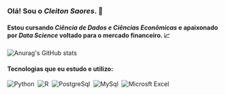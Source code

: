 ### Olá! Sou o **_Cleiton Saores_**. 👋

#### Estou cursando **_Ciência de Dados e Ciências Econômicas_** e apaixonado por **_Data Science_** voltado para o mercado financeiro.  📈


![Anurag's GitHub stats](https://github-readme-stats.vercel.app/api?username=cleitongs&show_icons=true&theme=dark)

#### Tecnologias que eu estudo e utilizo:

![Python](https://img.shields.io/badge/Python-14354C?style=for-the-badge&logo=python&logoColor=white)&nbsp;
![R](https://img.shields.io/badge/R-276DC3?style=for-the-badge&logo=r&logoColor=white)&nbsp;
![PostgreSql](https://img.shields.io/badge/PostgreSQL-316192?style=for-the-badge&logo=postgresql&logoColor=white)&nbsp;
![MySql](https://img.shields.io/badge/MySQL-00000F?style=for-the-badge&logo=mysql&logoColor=white)&nbsp;
![Microsft Excel](https://img.shields.io/badge/Microsoft_Excel-217346?style=for-the-badge&logo=microsoft-excel&logoColor=white)&nbsp;
